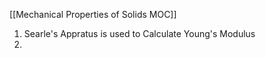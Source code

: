 [[Mechanical Properties of Solids MOC]]
1. Searle's Appratus is used to Calculate Young's Modulus
2. 